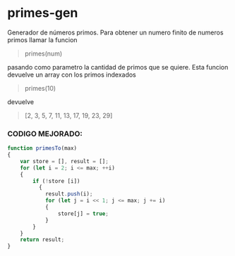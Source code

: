 # primes-gen
Generador de números primos. Para obtener un numero finito de numeros primos llamar la funcion

> primes(num)

pasando como parametro la cantidad de primos que se quiere. Esta funcion devuelve un array con los primos indexados

> primes(10)

devuelve

>[2, 3, 5, 7, 11, 13, 17, 19, 23, 29]


### CODIGO MEJORADO:

```javascript
function primesTo(max)
{
    var store = [], result = [];
    for (let i = 2; i <= max; ++i)
    {
        if (!store [i])
          {
            result.push(i);
            for (let j = i << 1; j <= max; j += i)
            {
                store[j] = true;
            }
        }
    }
    return result;
}
```
